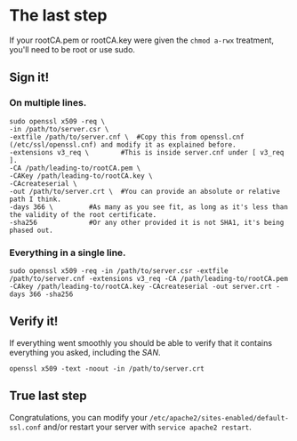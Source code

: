 # The last step
If your rootCA.pem or rootCA.key were given the `chmod a-rwx` treatment, you'll need to be root or use sudo.
## Sign it!
### On multiple lines.

```shell-script
sudo openssl x509 -req \
-in /path/to/server.csr \
-extfile /path/to/server.cnf \	#Copy this from openssl.cnf (/etc/ssl/openssl.cnf) and modify it as explained before.
-extensions v3_req \ 		#This is inside server.cnf under [ v3_req ].
-CA /path/leading-to/rootCA.pem \
-CAKey /path/leading-to/rootCA.key \
-CAcreateserial \
-out /path/to/server.crt \	#You can provide an absolute or relative path I think.
-days 366 \			#As many as you see fit, as long as it's less than the validity of the root certificate.
-sha256				#Or any other provided it is not SHA1, it's being phased out.
```
### Everything in a single line.
```shell-script
sudo openssl x509 -req -in /path/to/server.csr -extfile /path/to/server.cnf -extensions v3_req -CA /path/leading-to/rootCA.pem -CAkey /path/leading-to/rootCA.key -CAcreateserial -out server.crt -days 366 -sha256
```
## Verify it!
If everything went smoothly you should be able to verify that it contains everything you asked, including the *SAN*. 
```shell-script
openssl x509 -text -noout -in /path/to/server.crt
```
## True last step
Congratulations, you can modify your `/etc/apache2/sites-enabled/default-ssl.conf` and/or restart your server with `service apache2 restart`.

